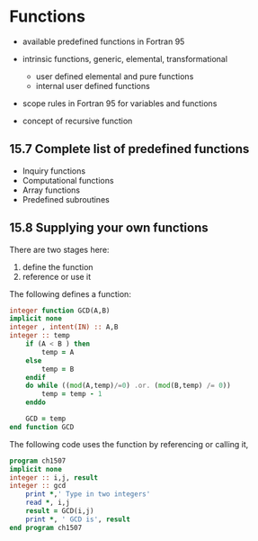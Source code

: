 # Functions

- available predefined functions in Fortran 95

- intrinsic functions, generic, elemental, transformational 

  - user defined elemental and pure functions 
  - internal user defined functions 

- scope rules in Fortran 95 for variables and functions 

- concept of recursive function

  
## 15.7 Complete list of predefined functions 

- Inquiry functions 
- Computational functions 
- Array functions 
- Predefined subroutines

## 15.8 Supplying your own functions 
There are two stages here: 
1. define the function
2. reference or use it 

The following defines a function: 

```fortran
integer function GCD(A,B)
implicit none 
integer , intent(IN) :: A,B 
integer :: temp 
    if (A < B ) then 
        temp = A 
    else 
        temp = B
    endif 
    do while ((mod(A,temp)/=0) .or. (mod(B,temp) /= 0))
        temp = temp - 1
    enddo 

    GCD = temp 
end function GCD
```

The following code uses the function by referencing or calling it, 

```fortran
program ch1507
implicit none 
integer :: i,j, result 
integer :: gcd 
    print *,' Type in two integers' 
    read *, i,j 
    result = GCD(i,j)
    print *, ' GCD is', result 
end program ch1507
```


